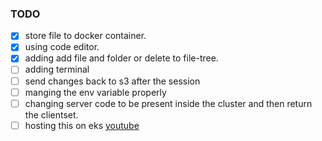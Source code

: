 ### TODO
- [X] store file to docker container.
- [X] using code editor.
- [X] adding add file and folder or delete to file-tree.
- [ ] adding terminal
- [ ] send changes back to s3 after the session
- [ ] manging the env variable properly
- [ ] changing server code to be present inside the cluster and then return the clientset.
- [ ] hosting this on eks [youtube](https://youtu.be/p6xDCz00TxU?si=ZbPXX94Qf8dR482C)
